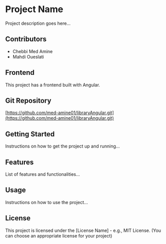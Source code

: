 # Project Name

Project description goes here...

## Contributors

- Chebbi Med Amine
- Mahdi Oueslati

## Frontend

This project has a frontend built with Angular.

## Git Repository

[https://github.com/med-amine01/libraryAngular.git](https://github.com/med-amine01/libraryAngular.git)

## Getting Started

Instructions on how to get the project up and running...

## Features

List of features and functionalities...

## Usage

Instructions on how to use the project...

## License

This project is licensed under the [License Name] - e.g., MIT License. (You can choose an appropriate license for your project)
